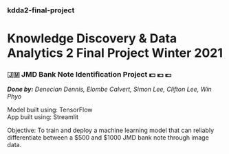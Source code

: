 ### kdda2-final-project
# Knowledge Discovery &amp; Data Analytics 2 Final Project Winter 2021

### 🇯🇲 JMD Bank Note Identification Project 💵 💶 💷
***Done by:*** *Denecian Dennis, Elombe Calvert, Simon Lee, Clifton Lee, Win Phyo*

Model built using: TensorFlow  
App built using: Streamlit 

Objective: To train and deploy a machine learning model that can reliably differentiate between a $500 and $1000 JMD bank note through image data.
